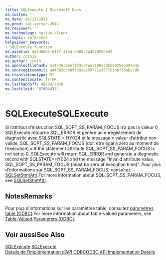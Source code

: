 ```yaml
---
title: SQLExecute | Microsoft Docs
ms.custom: ''
ms.date: 06/13/2017
ms.prod: sql-server-2014
ms.reviewer: ''
ms.technology: native-client
ms.topic: reference
helpviewer_keywords:
- SQLExecute function
ms.assetid: 4d7db8b6-611f-4fe4-be85-2a407059de45
author: rothja
ms.author: jroth
ms.openlocfilehash: 514436c65ef103cafae2189a03b560255b447eda
ms.sourcegitcommit: ad4d92dce894592a259721a1571b1d8736abacdb
ms.translationtype: MT
ms.contentlocale: fr-FR
ms.lasthandoff: 08/04/2020
ms.locfileid: "87604433"
---
```

# <a name="sqlexecute"></a><span data-ttu-id="f5f20-102">SQLExecute</span><span class="sxs-lookup"><span data-stu-id="f5f20-102">SQLExecute</span></span>
  <span data-ttu-id="f5f20-103">Si l’attribut d’instruction SQL_SOPT_SS_PARAM_FOCUS n’a pas la valeur 0, SQLExecute retourne SQL_ERROR et génère un enregistrement de diagnostic avec SQLSTATE = HY024 et le message « valeur d’attribut non valide, SQL_SOPT_SS_PARAM_FOCUS (doit être égal à zéro au moment de l’exécution) ».</span><span class="sxs-lookup"><span data-stu-id="f5f20-103">If the statement attribute SQL_SOPT_SS_PARAM_FOCUS is not set to 0, SQLExecute will return SQL_ERROR and generate a diagnostic record with SQLSTATE=HY024 and the message "Invalid attribute value, SQL_SOPT_SS_PARAM_FOCUS (must be zero at execution time)".</span></span> <span data-ttu-id="f5f20-104">Pour plus d'informations sur SQL_SOPT_SS_PARAM_FOCUS, consultez [SQLSetStmtAttr](sqlsetstmtattr.md).</span><span class="sxs-lookup"><span data-stu-id="f5f20-104">For more information about SQL_SOPT_SS_PARAM_FOCUS, see [SQLSetStmtAttr](sqlsetstmtattr.md).</span></span>  
  
## <a name="remarks"></a><span data-ttu-id="f5f20-105">Notes</span><span class="sxs-lookup"><span data-stu-id="f5f20-105">Remarks</span></span>  
 <span data-ttu-id="f5f20-106">Pour plus d’informations sur les paramètres table, consultez [paramètres table &#40;ODBC&#41;](../native-client-odbc-table-valued-parameters/table-valued-parameters-odbc.md).</span><span class="sxs-lookup"><span data-stu-id="f5f20-106">For more information about table-valued parameters, see [Table-Valued Parameters &#40;ODBC&#41;](../native-client-odbc-table-valued-parameters/table-valued-parameters-odbc.md).</span></span>  
  
## <a name="see-also"></a><span data-ttu-id="f5f20-107">Voir aussi</span><span class="sxs-lookup"><span data-stu-id="f5f20-107">See Also</span></span>  
 <span data-ttu-id="f5f20-108">[SQLExecute](https://go.microsoft.com/fwlink/?LinkId=80708) </span><span class="sxs-lookup"><span data-stu-id="f5f20-108">[SQLExecute](https://go.microsoft.com/fwlink/?LinkId=80708) </span></span>  
 [<span data-ttu-id="f5f20-109">Détails de l’implémentation d’API ODBC</span><span class="sxs-lookup"><span data-stu-id="f5f20-109">ODBC API Implementation Details</span></span>](odbc-api-implementation-details.md)  
  
  
